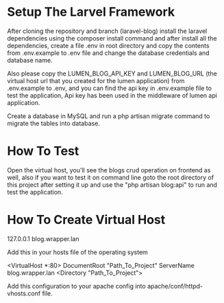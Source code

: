 # Setup The Larvel Framework

After cloning the repository and branch (laravel-blog) install the laravel dependencies using the composer install command and after install all the dependencies, create a file .env in root directory and copy the contents from .env.example to .env file and change the database credentials and database name.

Also please copy the LUMEN_BLOG_API_KEY and LUMEN_BLOG_URL (the virtual host url that you created for the lumen application) from .env.example to .env, and you can find the api key in .env.example file to test the application, Api key has been used in the middleware of lumen api application.

Create a database in MySQL and run a php artisan migrate command to migrate the tables into database.

# How To Test

Open the virtual host, you'll see the blogs crud operation on frontend as well, also if you want to test it on command line goto the root directory of this project after setting it up and use the "php artisan blog:api" to run and test the application. 

# How To Create Virtual Host

127.0.0.1   blog.wrapper.lan

Add this in your hosts file of the operating system

<VirtualHost *:80>
DocumentRoot "Path_To_Project"
ServerName blog.wrapper.lan
<Directory "Path_To_Project">
</Directory>
</VirtualHost>

Add this configuration to your apache config into apache/conf/httpd-vhosts.conf file.

